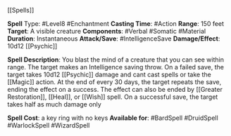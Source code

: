 [[Spells]]

**Spell** Type: #Level8 #Enchantment 
**Casting Time**: #Action 
**Range**: 150 feet
**Target**: A visible creature
**Components**: #Verbal #Somatic #Material 
**Duration**: Instantaneous
**Attack/Save**: #IntelligenceSave
**Damage/Effect**: 10d12 [[Psychic]] 

**Spell Description**: 
	You blast the mind of a creature that you can see within range. The target makes an Intelligence saving throw. On a failed save, the target takes 10d12 [[Psychic]] damage and cant cast spells or take the [[Magic]] action. At the end of every 30 days, the target repeats the save, ending the effect on a success. The effect can also be ended by [[Greater Restoration]], [[Heal]], or [[Wish]] spell.
	On a successful save, the target takes half as much damage only

**Spell Cost**: a key ring with no keys
**Available for**: #BardSpell #DruidSpell #WarlockSpell #WizardSpell 